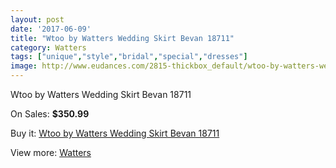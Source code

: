 ```yaml
---
layout: post
date: '2017-06-09'
title: "Wtoo by Watters Wedding Skirt Bevan 18711"
category: Watters
tags: ["unique","style","bridal","special","dresses"]
image: http://www.eudances.com/2815-thickbox_default/wtoo-by-watters-wedding-skirt-bevan-18711.jpg
---
```

Wtoo by Watters Wedding Skirt Bevan 18711

On Sales: **$350.99**
<a href="https://www.eudances.com/en/watters/961-wtoo-by-watters-wedding-skirt-bevan-18711.html"><amp-img layout="responsive" width="600" height="600" src="//www.eudances.com/2815-thickbox_default/wtoo-by-watters-wedding-skirt-bevan-18711.jpg" alt="Wtoo by Watters Wedding Skirt Bevan 18711 0" /></a>
<a href="https://www.eudances.com/en/watters/961-wtoo-by-watters-wedding-skirt-bevan-18711.html"><amp-img layout="responsive" width="600" height="600" src="//www.eudances.com/2816-thickbox_default/wtoo-by-watters-wedding-skirt-bevan-18711.jpg" alt="Wtoo by Watters Wedding Skirt Bevan 18711 1" /></a>

Buy it: [Wtoo by Watters Wedding Skirt Bevan 18711](https://www.eudances.com/en/watters/961-wtoo-by-watters-wedding-skirt-bevan-18711.html "Wtoo by Watters Wedding Skirt Bevan 18711")

View more: [Watters](https://www.eudances.com/en/12-watters "Watters")